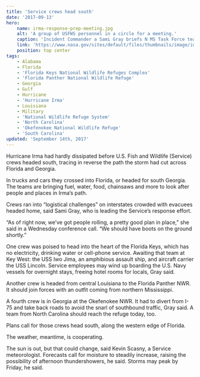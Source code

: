 ```yaml
---
title: 'Service crews head south'
date: '2017-09-13'
hero:
    name: irma-response-prep-meeting.jpg
    alt: 'A group of USFWS personnel in a circle for a meeting.'
    caption: 'Incident Commander a Sami Gray briefs N MS Task Force team before heading into Big Pine Key to provide support following hurricane. Photo by USFWS.'
    link: 'https://www.nasa.gov/sites/default/files/thumbnails/image/image_2_-irma-goes-9917.jpg'
    position: top center
tags:
    - Alabama
    - Florida
    - 'Florida Keys National Wildlife Refuges Complex'
    - 'Florida Panther National Wildlife Refuge'
    - Georgia
    - Gulf
    - Hurricane
    - 'Hurricane Irma'
    - Louisiana
    - Military
    - 'National Wildlife Refuge System'
    - 'North Carolina'
    - 'Okefenokee National Wildlife Refuge'
    - 'South Carolina'
updated: 'September 14th, 2017'
---
```


Hurricane Irma had hardly dissipated before U.S. Fish and Wildlife (Service) crews headed south, tracing in reverse the path the storm had cut across Florida and Georgia.
 
In trucks and cars they crossed into Florida, or headed for south Georgia. The teams are bringing fuel, water, food, chainsaws and more to look after people and places in Irma’s path.
 
Crews ran into “logistical challenges” on interstates crowded with evacuees headed home, said Sami Gray, who is leading the Service’s response effort.
  
“As of right now, we’ve got people rolling, a pretty good plan in place,” she said in a Wednesday conference call. “We should have boots on the ground shortly.”
 
One crew was poised to head into the heart of the Florida Keys, which has no electricity, drinking water or cell-phone service. Awaiting that team at Key West: the USS Iwo Jima, an amphibious assault ship, and aircraft carrier the USS Lincoln. Service employees may wind up boarding the U.S. Navy vessels for overnight stays, freeing hotel rooms for locals, Gray said.

Another crew is headed from central Louisiana to the Florida Panther NWR. It should join forces with an outfit coming from northern Mississippi.
 
A fourth crew is in Georgia at the Okefenokee NWR. It had to divert from I-75 and take back roads to avoid the snarl of southbound traffic, Gray said. A team from North Carolina should reach the refuge today, too.
 
Plans call for those crews head south, along the western edge of Florida.
 
The weather, meantime, is cooperating.
 
The sun is out, but that could change, said Kevin Scasny, a Service meteorologist. Forecasts call for moisture to steadily increase, raising the possibility of afternoon thundershowers, he said. Storms may peak by Friday, he said.
